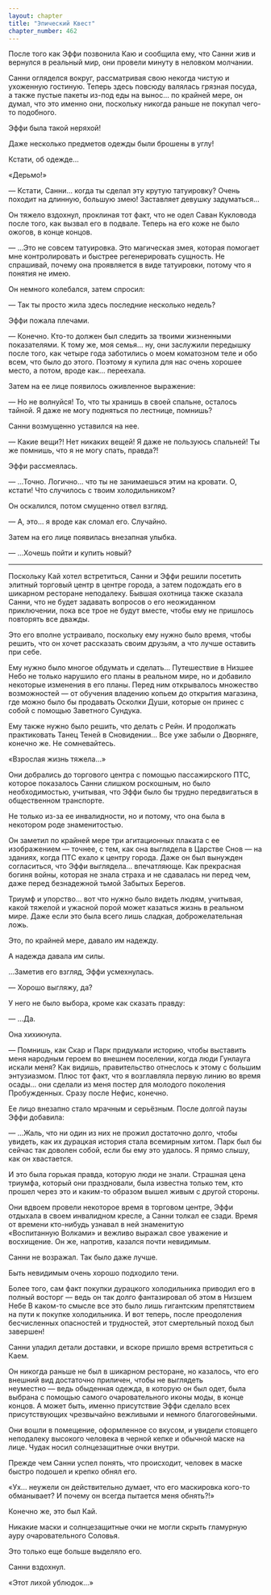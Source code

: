 ```yaml
---
layout: chapter
title: "Эпический Квест"
chapter_number: 462
---
```


После того как Эффи позвонила Каю и сообщила ему, что Санни жив и вернулся в реальный мир, они провели минуту в неловком молчании.

Санни огляделся вокруг, рассматривая свою некогда чистую и ухоженную гостиную. Теперь здесь повсюду валялась грязная посуда, а также пустые пакеты из-под еды на вынос... по крайней мере, он думал, что это именно они, поскольку никогда раньше не покупал чего-то подобного.

Эффи была такой неряхой!

Даже несколько предметов одежды были брошены в углу!

Кстати, об одежде...

«Дерьмо!»

— Кстати, Санни... когда ты сделал эту крутую татуировку? Очень походит на длинную, большую змею! Заставляет девушку задуматься...

Он тяжело вздохнул, проклиная тот факт, что не одел Саван Кукловода после того, как вызвал его в подвале. Теперь на его коже не было ожогов, в конце концов.

— ...Это не совсем татуировка. Это магическая змея, которая помогает мне контролировать и быстрее регенерировать сущность. Не спрашивай, почему она проявляется в виде татуировки, потому что я понятия не имею.

Он немного колебался, затем спросил:

— Так ты просто жила здесь последние несколько недель?

Эффи пожала плечами.

— Конечно. Кто-то должен был следить за твоими жизненными показателями. К тому же, моя семья... ну, они заслужили передышку после того, как четыре года заботились о моем коматозном теле и обо всем, что было до этого. Поэтому я купила для нас очень хорошее место, а потом, вроде как... переехала.

Затем на ее лице появилось оживленное выражение:

— Но не волнуйся! То, что ты хранишь в своей спальне, осталось тайной. Я даже не могу подняться по лестнице, помнишь?

Санни возмущенно уставился на нее.

— Какие вещи?! Нет никаких вещей! Я даже не пользуюсь спальней! Ты же помнишь, что я не могу спать, правда?!

Эффи рассмеялась.

— ...Точно. Логично... что ты не занимаешься этим на кровати. О, кстати! Что случилось с твоим холодильником?

Он оскалился, потом смущенно отвел взгляд.

— А, это... я вроде как сломал его. Случайно.

Затем на его лице появилась внезапная улыбка.

— ...Хочешь пойти и купить новый?

***

Поскольку Кай хотел встретиться, Санни и Эффи решили посетить элитный торговый центр в центре города, а затем подождать его в шикарном ресторане неподалеку. Бывшая охотница также сказала Санни, что не будет задавать вопросов о его неожиданном приключении, пока все трое не будут вместе, чтобы ему не пришлось повторять все дважды.

Это его вполне устраивало, поскольку ему нужно было время, чтобы решить, что он хочет рассказать своим друзьям, а что лучше оставить при себе.

Ему нужно было многое обдумать и сделать... Путешествие в Низшее Небо не только нарушило его планы в реальном мире, но и добавило некоторые изменения в его планы. Перед ним открывалось множество возможностей — от обучения владению копьем до открытия магазина, где можно было бы продавать Осколки Души, которые он принес с собой с помощью Заветного Сундука.

Ему также нужно было решить, что делать с Рейн. И продолжать практиковать Танец Теней в Сновидении... Все уже забыли о Дворняге, конечно же. Не сомневайтесь.

«Взрослая жизнь тяжела...»

Они добрались до торгового центра с помощью пассажирского ПТС, которое показалось Санни слишком роскошным, но было необходимостью, учитывая, что Эффи было бы трудно передвигаться в общественном транспорте.

Не только из-за ее инвалидности, но и потому, что она была в некотором роде знаменитостью.

Он заметил по крайней мере три агитационных плаката с ее изображением — точнее, с тем, как она выглядела в Царстве Снов — на зданиях, когда ПТС ехало к центру города. Даже он был вынужден согласиться, что Эффи выглядела... впечатляюще. Как прекрасная богиня войны, которая не знала страха и не сдавалась ни перед чем, даже перед безнадежной тьмой Забытых Берегов.

Триумф и упорство... вот что нужно было видеть людям, учитывая, какой тяжелой и ужасной порой может казаться жизнь в реальном мире. Даже если это была всего лишь сладкая, доброжелательная ложь.

Это, по крайней мере, давало им надежду.

А надежда давала им силы.

...Заметив его взгляд, Эффи усмехнулась.

— Хорошо выгляжу, да?

У него не было выбора, кроме как сказать правду:

— ...Да.

Она хихикнула.

— Помнишь, как Скар и Парк придумали историю, чтобы выставить меня народным героем во внешнем поселении, когда люди Гунлауга искали меня? Как видишь, правительство отнеслось к этому с большим энтузиазмом. Плюс тот факт, что я возглавляла первую линию во время осады... они сделали из меня постер для молодого поколения Пробужденных. Сразу после Нефис, конечно.

Ее лицо внезапно стало мрачным и серьёзным. После долгой паузы Эффи добавила:

— ...Жаль, что ни один из них не прожил достаточно долго, чтобы увидеть, как их дурацкая история стала всемирным хитом. Парк был бы сейчас так доволен собой, если бы ему это удалось. Я прямо слышу, как он хвастается.

И это была горькая правда, которую люди не знали. Страшная цена триумфа, который они праздновали, была известна только тем, кто прошел через это и каким-то образом вышел живым с другой стороны.

Они вдвоем провели некоторое время в торговом центре, Эффи отдыхала в своем инвалидном кресле, а Санни толкал ее сзади. Время от времени кто-нибудь узнавал в ней знаменитую «Воспитанную Волками» и вежливо выражал свое уважение и восхищение. Он же, напротив, казался почти невидимым.

Санни не возражал. Так было даже лучше.

Быть невидимым очень хорошо подходило тени.

Более того, сам факт покупки дурацкого холодильника приводил его в полный восторг — ведь он так долго фантазировал об этом в Низшем Небе В каком-то смысле все это было лишь гигантским препятствием на пути к покупке холодильника. И вот теперь, после преодоления бесчисленных опасностей и трудностей, этот смертельный поход был завершен!

Санни уладил детали доставки, и вскоре пришло время встретиться с Каем.

Он никогда раньше не был в шикарном ресторане, но казалось, что его внешний вид достаточно приличен, чтобы не выглядеть неуместно — ведь обыденная одежда, в которую он был одет, была выбрана с помощью самого очаровательного иконы моды, в конце концов. А может быть, именно присутствие Эффи сделало всех присутствующих чрезвычайно вежливыми и немного благоговейными.

Они вошли в помещение, оформленное со вкусом, и увидели стоящего неподалеку высокого человека в черной кепке и обычной маске на лице. Чудак носил солнцезащитные очки внутри.

Прежде чем Санни успел понять, что происходит, человек в маске быстро подошел и крепко обнял его.

«Ух... неужели он действительно думает, что его маскировка кого-то обманывает? И почему он всегда пытается меня обнять?!»

Конечно же, это был Кай.

Никакие маски и солнцезащитные очки не могли скрыть гламурную ауру очаровательного Соловья.

Это только еще больше выделяло его.

Санни вздохнул.

«Этот лихой ублюдок...»